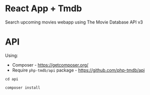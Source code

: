 # React App + Tmdb
Search upcoming movies webapp using The Movie Database API v3

# API
Using:
- Composer - https://getcomposer.org/
- Require `php-tmdb/api` package - https://github.com/php-tmdb/api

`cd api`

`composer install`

